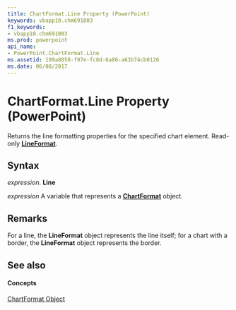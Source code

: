 ```yaml
---
title: ChartFormat.Line Property (PowerPoint)
keywords: vbapp10.chm691003
f1_keywords:
- vbapp10.chm691003
ms.prod: powerpoint
api_name:
- PowerPoint.ChartFormat.Line
ms.assetid: 199a8058-f97e-fc8d-6a86-a63b74cb0126
ms.date: 06/08/2017
---
```



# ChartFormat.Line Property (PowerPoint)

Returns the line formatting properties for the specified chart element. Read-only **[LineFormat](lineformat-object-powerpoint.md)**.


## Syntax

 _expression_. **Line**

 _expression_ A variable that represents a **[ChartFormat](chartformat-object-powerpoint.md)** object.


## Remarks

For a line, the **LineFormat** object represents the line itself; for a chart with a border, the **LineFormat** object represents the border.


## See also


#### Concepts


[ChartFormat Object](chartformat-object-powerpoint.md)

